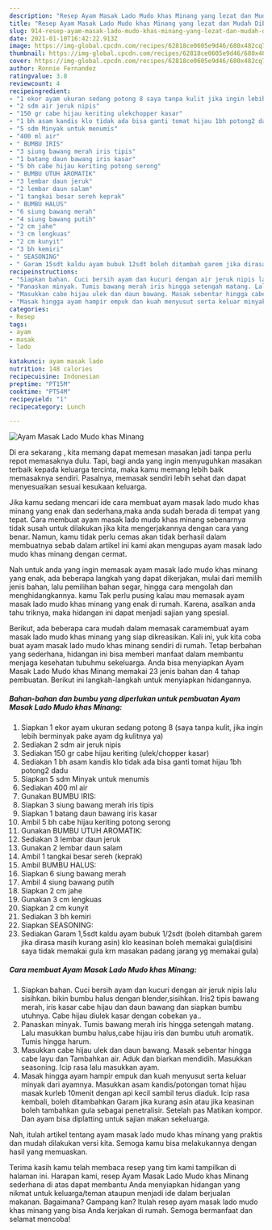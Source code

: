 ```yaml
---
description: "Resep Ayam Masak Lado Mudo khas Minang yang lezat dan Mudah Dibuat"
title: "Resep Ayam Masak Lado Mudo khas Minang yang lezat dan Mudah Dibuat"
slug: 914-resep-ayam-masak-lado-mudo-khas-minang-yang-lezat-dan-mudah-dibuat
date: 2021-01-10T16:42:22.913Z
image: https://img-global.cpcdn.com/recipes/62818ce0605e9d46/680x482cq70/ayam-masak-lado-mudo-khas-minang-foto-resep-utama.jpg
thumbnail: https://img-global.cpcdn.com/recipes/62818ce0605e9d46/680x482cq70/ayam-masak-lado-mudo-khas-minang-foto-resep-utama.jpg
cover: https://img-global.cpcdn.com/recipes/62818ce0605e9d46/680x482cq70/ayam-masak-lado-mudo-khas-minang-foto-resep-utama.jpg
author: Ronnie Fernandez
ratingvalue: 3.8
reviewcount: 4
recipeingredient:
- "1 ekor ayam ukuran sedang potong 8 saya tanpa kulit jika ingin lebih berminyak pake ayam dg kulitnya ya"
- "2 sdm air jeruk nipis"
- "150 gr cabe hijau keriting ulekchopper kasar"
- "1 bh asam kandis klo tidak ada bisa ganti tomat hijau 1bh potong2 dadu"
- "5 sdm Minyak untuk menumis"
- "400 ml air"
- " BUMBU IRIS"
- "3 siung bawang merah iris tipis"
- "1 batang daun bawang iris kasar"
- "5 bh cabe hijau keriting potong serong"
- " BUMBU UTUH AROMATIK"
- "3 lembar daun jeruk"
- "2 lembar daun salam"
- "1 tangkai besar sereh keprak"
- " BUMBU HALUS"
- "6 siung bawang merah"
- "4 siung bawang putih"
- "2 cm jahe"
- "3 cm lengkuas"
- "2 cm kunyit"
- "3 bh kemiri"
- " SEASONING"
- " Garam 15sdt kaldu ayam bubuk 12sdt boleh ditambah garem jika dirasa masih kurang asin klo keasinan boleh memakai guladisini saya tidak memakai gula krn masakan padang jarang yg memakai gula"
recipeinstructions:
- "Siapkan bahan. Cuci bersih ayam dan kucuri dengan air jeruk nipis lalu sisihkan. bikin bumbu halus dengan blender,sisihkan. Iris2 tipis bawang merah, iris kasar cabe hijau dan daun bawang dan siapkan bumbu utuhnya. Cabe hijau diulek kasar dengan cobekan ya.."
- "Panaskan minyak. Tumis bawang merah iris hingga setengah matang. Lalu masukkan bumbu halus,cabe hijau iris dan bumbu utuh aromatik. Tumis hingga harum."
- "Masukkan cabe hijau ulek dan daun bawang. Masak sebentar hingga cabe layu dan Tambahkan air. Aduk dan biarkan mendidih. Masukkan seasoning. Icip rasa lalu masukkan ayam."
- "Masak hingga ayam hampir empuk dan kuah menyusut serta keluar minyak dari ayamnya. Masukkan asam kandis/potongan tomat hijau masak kurleb 10menit dengan api kecil sambil terus diaduk. Icip rasa kembali, boleh ditambahkan Garam jika kurang asin atau jika keasinan boleh tambahkan gula sebagai penetralisir. Setelah pas Matikan kompor. Dan ayam bisa diplatting untuk sajian makan sekeluarga."
categories:
- Resep
tags:
- ayam
- masak
- lado

katakunci: ayam masak lado 
nutrition: 148 calories
recipecuisine: Indonesian
preptime: "PT15M"
cooktime: "PT54M"
recipeyield: "1"
recipecategory: Lunch

---
```



![Ayam Masak Lado Mudo khas Minang](https://img-global.cpcdn.com/recipes/62818ce0605e9d46/680x482cq70/ayam-masak-lado-mudo-khas-minang-foto-resep-utama.jpg)

Di era  sekarang , kita memang dapat memesan masakan jadi tanpa perlu repot memasaknya dulu. Tapi, bagi anda yang ingin menyuguhkan masakan terbaik kepada keluarga tercinta, maka kamu memang lebih baik memasaknya sendiri. Pasalnya, memasak sendiri lebih sehat dan dapat menyesuaikan sesuai kesukaan keluarga.

Jika kamu sedang mencari ide cara membuat ayam masak lado mudo khas minang yang enak dan sederhana,maka anda sudah berada di tempat yang tepat. Cara membuat ayam masak lado mudo khas minang  sebenarnya tidak susah untuk dilakukan jika kita mengerjakannya dengan cara yang benar. Namun, kamu tidak perlu cemas akan tidak berhasil dalam membuatnya 
sebab dalam artikel ini kami akan mengupas ayam masak lado mudo khas minang dengan cermat.  



Nah untuk anda yang ingin memasak ayam masak lado mudo khas minang yang enak, ada beberapa langkah yang dapat dikerjakan, mulai dari memilih jenis bahan, lalu pemilihan bahan segar, hingga cara mengolah dan menghidangkannya. kamu Tak perlu pusing kalau mau memasak ayam masak lado mudo khas minang yang enak di rumah. Karena, asalkan anda  tahu triknya, maka hidangan ini dapat menjadi sajian yang spesial.

Berikut, ada beberapa cara mudah dalam memasak caramembuat ayam masak lado mudo khas minang yang siap dikreasikan. Kali ini, yuk kita coba buat ayam masak lado mudo khas minang sendiri di rumah. Tetap berbahan yang sederhana, hidangan ini bisa memberi manfaat dalam membantu menjaga kesehatan tubuhmu sekeluarga. Anda bisa menyiapkan Ayam Masak Lado Mudo khas Minang memakai 23 jenis bahan dan 4 tahap pembuatan. Berikut ini langkah-langkah untuk menyiapkan hidangannya.

<!--inarticleads1-->

##### Bahan-bahan dan bumbu yang diperlukan untuk pembuatan Ayam Masak Lado Mudo khas Minang:

1. Siapkan 1 ekor ayam ukuran sedang potong 8 (saya tanpa kulit, jika ingin lebih berminyak pake ayam dg kulitnya ya)
1. Sediakan 2 sdm air jeruk nipis
1. Sediakan 150 gr cabe hijau keriting (ulek/chopper kasar)
1. Sediakan 1 bh asam kandis klo tidak ada bisa ganti tomat hijau 1bh potong2 dadu
1. Siapkan 5 sdm Minyak untuk menumis
1. Sediakan 400 ml air
1. Gunakan  BUMBU IRIS:
1. Siapkan 3 siung bawang merah iris tipis
1. Siapkan 1 batang daun bawang iris kasar
1. Ambil 5 bh cabe hijau keriting potong serong
1. Gunakan  BUMBU UTUH AROMATIK:
1. Sediakan 3 lembar daun jeruk
1. Gunakan 2 lembar daun salam
1. Ambil 1 tangkai besar sereh (keprak)
1. Ambil  BUMBU HALUS:
1. Siapkan 6 siung bawang merah
1. Ambil 4 siung bawang putih
1. Siapkan 2 cm jahe
1. Gunakan 3 cm lengkuas
1. Siapkan 2 cm kunyit
1. Sediakan 3 bh kemiri
1. Siapkan  SEASONING:
1. Sediakan  Garam 1,5sdt kaldu ayam bubuk 1/2sdt (boleh ditambah garem jika dirasa masih kurang asin) klo keasinan boleh memakai gula(disini saya tidak memakai gula krn masakan padang jarang yg memakai gula)




<!--inarticleads2-->

##### Cara membuat Ayam Masak Lado Mudo khas Minang:

1. Siapkan bahan. Cuci bersih ayam dan kucuri dengan air jeruk nipis lalu sisihkan. bikin bumbu halus dengan blender,sisihkan. Iris2 tipis bawang merah, iris kasar cabe hijau dan daun bawang dan siapkan bumbu utuhnya. Cabe hijau diulek kasar dengan cobekan ya..
1. Panaskan minyak. Tumis bawang merah iris hingga setengah matang. Lalu masukkan bumbu halus,cabe hijau iris dan bumbu utuh aromatik. Tumis hingga harum.
1. Masukkan cabe hijau ulek dan daun bawang. Masak sebentar hingga cabe layu dan Tambahkan air. Aduk dan biarkan mendidih. Masukkan seasoning. Icip rasa lalu masukkan ayam.
1. Masak hingga ayam hampir empuk dan kuah menyusut serta keluar minyak dari ayamnya. Masukkan asam kandis/potongan tomat hijau masak kurleb 10menit dengan api kecil sambil terus diaduk. Icip rasa kembali, boleh ditambahkan Garam jika kurang asin atau jika keasinan boleh tambahkan gula sebagai penetralisir. Setelah pas Matikan kompor. Dan ayam bisa diplatting untuk sajian makan sekeluarga.




Nah, itulah artikel tentang  ayam masak lado mudo khas minang  yang praktis dan mudah dilakukan versi kita. Semoga kamu bisa melakukannya dengan hasil yang memuaskan. 

Terima kasih kamu telah membaca resep yang tim kami tampilkan di halaman ini. Harapan kami, resep  Ayam Masak Lado Mudo khas Minang sederhana di atas dapat membantu Anda menyiapkan hidangan yang nikmat untuk keluarga/teman ataupun menjadi ide dalam berjualan makanan. Bagaimana? Gampang kan? Itulah resep ayam masak lado mudo khas minang yang bisa Anda kerjakan di rumah. Semoga bermanfaat dan selamat mencoba!

